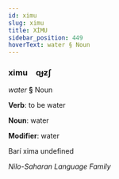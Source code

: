 ```yaml
---
id: ximu
slug: ximu
title: XİMU
sidebar_position: 449
hoverText: water § Noun
---
```


### ximu&emsp;<span kind="abugida">ɋɟƶʃ</span>

*water* **§** Noun

**Verb**: to be water

**Noun**: water

**Modifier**: water

Barí xima undefined

*Nilo-Saharan Language Family*